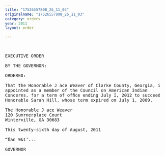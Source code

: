 ```yaml
---
title: "17526557808_26_11_03"
originalname: "17526557808_26_11_03"
category: orders
year: 2011
layout: order

---
```

<pre>
 

EXECUTIVE ORDER

BY THE GOVERNOR:

ORDERED:

That the Honorable J ace Weaver of Clarke County, Georgia, is
appointed as a member of the Council on American Indian
Concerns, for a term of ofﬁce ending July I, 2012 to succeed the
Honorable Sarah Hill, whose term expired on July 1, 2009.

The Honorable J ace Weaver
120 Sumrnerplace Court
Winterville, GA 30683

This twenty-sixth day of August, 2011

“ﬂan 9&1’...

GOVERNOR

</pre>

